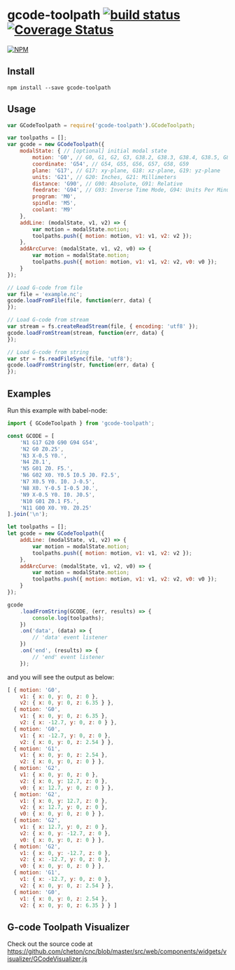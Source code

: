 # gcode-toolpath [![build status](https://travis-ci.org/cheton/gcode-toolpath.svg?branch=master)](https://travis-ci.org/cheton/gcode-toolpath) [![Coverage Status](https://coveralls.io/repos/github/cheton/gcode-toolpath/badge.svg?branch=master)](https://coveralls.io/github/cheton/gcode-toolpath?branch=master)

[![NPM](https://nodei.co/npm/gcode-toolpath.png?downloads=true&stars=true)](https://www.npmjs.com/package/gcode-toolpath)

## Install

`npm install --save gcode-toolpath`

## Usage

```js
var GCodeToolpath = require('gcode-toolpath').GCodeToolpath;

var toolpaths = [];
var gcode = new GCodeToolpath({
    modalState: { // [optional] initial modal state
        motion: 'G0', // G0, G1, G2, G3, G38.2, G38.3, G38.4, G38.5, G80
        coordinate: 'G54', // G54, G55, G56, G57, G58, G59
        plane: 'G17', // G17: xy-plane, G18: xz-plane, G19: yz-plane
        units: 'G21', // G20: Inches, G21: Millimeters
        distance: 'G90', // G90: Absolute, G91: Relative
        feedrate: 'G94', // G93: Inverse Time Mode, G94: Units Per Minutes
        program: 'M0',
        spindle: 'M5',
        coolant: 'M9'
    },
    addLine: (modalState, v1, v2) => {
        var motion = modalState.motion;
        toolpaths.push({ motion: motion, v1: v1, v2: v2 });
    },
    addArcCurve: (modalState, v1, v2, v0) => {
        var motion = modalState.motion;
        toolpaths.push({ motion: motion, v1: v1, v2: v2, v0: v0 });
    }
});

// Load G-code from file
var file = 'example.nc';
gcode.loadFromFile(file, function(err, data) {
});

// Load G-code from stream
var stream = fs.createReadStream(file, { encoding: 'utf8' });
gcode.loadFromStream(stream, function(err, data) {
});

// Load G-code from string
var str = fs.readFileSync(file, 'utf8');
gcode.loadFromString(str, function(err, data) {
});
```

## Examples

Run this example with babel-node:
```js
import { GCodeToolpath } from 'gcode-toolpath';

const GCODE = [
    'N1 G17 G20 G90 G94 G54',
    'N2 G0 Z0.25',
    'N3 X-0.5 Y0.',
    'N4 Z0.1',
    'N5 G01 Z0. F5.',
    'N6 G02 X0. Y0.5 I0.5 J0. F2.5',
    'N7 X0.5 Y0. I0. J-0.5',
    'N8 X0. Y-0.5 I-0.5 J0.',
    'N9 X-0.5 Y0. I0. J0.5',
    'N10 G01 Z0.1 F5.',
    'N11 G00 X0. Y0. Z0.25'
].join('\n');

let toolpaths = [];
let gcode = new GCodeToolpath({
    addLine: (modalState, v1, v2) => {
        var motion = modalState.motion;
        toolpaths.push({ motion: motion, v1: v1, v2: v2 });
    },
    addArcCurve: (modalState, v1, v2, v0) => {
        var motion = modalState.motion;
        toolpaths.push({ motion: motion, v1: v1, v2: v2, v0: v0 });
    }
});

gcode
    .loadFromString(GCODE, (err, results) => {
        console.log(toolpaths);
    })
    .on('data', (data) => {
        // 'data' event listener
    })
    .on('end', (results) => {
        // 'end' event listener
    });
```

and you will see the output as below:
```js
[ { motion: 'G0',
    v1: { x: 0, y: 0, z: 0 },
    v2: { x: 0, y: 0, z: 6.35 } },
  { motion: 'G0',
    v1: { x: 0, y: 0, z: 6.35 },
    v2: { x: -12.7, y: 0, z: 0 } },
  { motion: 'G0',
    v1: { x: -12.7, y: 0, z: 0 },
    v2: { x: 0, y: 0, z: 2.54 } },
  { motion: 'G1',
    v1: { x: 0, y: 0, z: 2.54 },
    v2: { x: 0, y: 0, z: 0 } },
  { motion: 'G2',
    v1: { x: 0, y: 0, z: 0 },
    v2: { x: 0, y: 12.7, z: 0 },
    v0: { x: 12.7, y: 0, z: 0 } },
  { motion: 'G2',
    v1: { x: 0, y: 12.7, z: 0 },
    v2: { x: 12.7, y: 0, z: 0 },
    v0: { x: 0, y: 0, z: 0 } },
  { motion: 'G2',
    v1: { x: 12.7, y: 0, z: 0 },
    v2: { x: 0, y: -12.7, z: 0 },
    v0: { x: 0, y: 0, z: 0 } },
  { motion: 'G2',
    v1: { x: 0, y: -12.7, z: 0 },
    v2: { x: -12.7, y: 0, z: 0 },
    v0: { x: 0, y: 0, z: 0 } },
  { motion: 'G1',
    v1: { x: -12.7, y: 0, z: 0 },
    v2: { x: 0, y: 0, z: 2.54 } },
  { motion: 'G0',
    v1: { x: 0, y: 0, z: 2.54 },
    v2: { x: 0, y: 0, z: 6.35 } } ]
```

## G-code Toolpath Visualizer
Check out the source code at https://github.com/cheton/cnc/blob/master/src/web/components/widgets/visualizer/GCodeVisualizer.js
